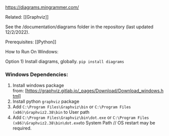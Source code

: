 https://diagrams.mingrammer.com/

Related: [[Graphviz]]

See the /documentation/diagrams folder in the repository (last updated 12/2/2022).

Prerequisites: [[Python]]

How to Run On Windows:

Option 1)
Install diagrams, globally.
`pip install diagrams`

### Windows Dependencies:
1.  Install windows package from: [https://graphviz.gitlab.io/_pages/Download/Download_windows.html]
2.  Install python `graphviz` package
3.  Add `C:\Program Files\Graphviz\bin` or `C:\Program Files (x86)\Graphviz2.38\bin` to User path
4.  Add `C:\Program Files\Graphviz\bin\dot.exe` or `C:\Program Files (x86)\Graphviz2.38\bin\dot.exe`to System Path
// OS restart may be required.